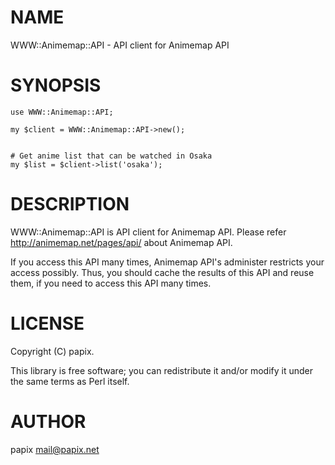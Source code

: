 # NAME

WWW::Animemap::API - API client for Animemap API

# SYNOPSIS

    use WWW::Animemap::API;

    my $client = WWW::Animemap::API->new();
    

    # Get anime list that can be watched in Osaka 
    my $list = $client->list('osaka');

# DESCRIPTION

WWW::Animemap::API is API client for Animemap API.
Please refer http://animemap.net/pages/api/ about Animemap API.

If you access this API many times, Animemap API's administer restricts your access possibly.
Thus, you should cache the results of this API and reuse them, if you need to access this API many times.

# LICENSE

Copyright (C) papix.

This library is free software; you can redistribute it and/or modify
it under the same terms as Perl itself.

# AUTHOR

papix <mail@papix.net>
